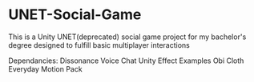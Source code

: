 # UNET-Social-Game
This is a Unity UNET(deprecated) social game project for my bachelor's degree designed to fulfill basic multiplayer interactions

Dependancies:
Dissonance Voice Chat
Unity Effect Examples
Obi Cloth
Everyday Motion Pack